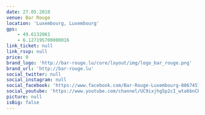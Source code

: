 ```yaml
---
date: 27.05.2018
venue: Bar Rouge
location: 'Luxembourg, Luxembourg'
gps:
    - 49.6132061
    - 6.127195700000016
link_ticket: null
link_rsvp: null
price: 0
brand_logo: 'http://bar-rouge.lu/core/layout/img/logo_bar_rouge.png'
brand_url: 'http://bar-rouge.lu'
social_twitter: null
social_instagram: null
social_facebook: 'https://www.facebook.com/Bar-Rouge-Luxembourg-806745732742356/'
social_youtube: 'https://www.youtube.com/channel/UC9ixjhg5p2cI_wta6bnCHdg'
picture: null
isBig: false
---
```

